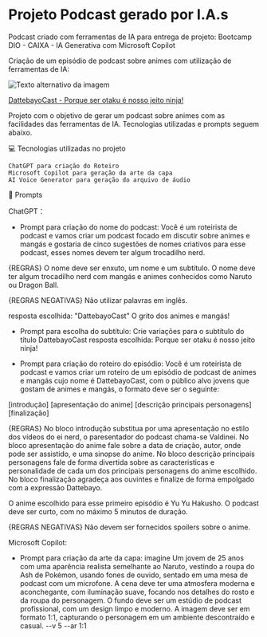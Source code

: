 # Projeto Podcast gerado por I.A.s
Podcast criado com ferramentas de IA para entrega de projeto: Bootcamp DIO - CAIXA - IA Generativa com Microsoft Copilot

Criação de um episódio de podcast sobre animes com utilização de ferramentas de IA:

![Texto alternativo da imagem](/)

[DattebayoCast - Porque ser otaku é nosso jeito ninja!](/)


Projeto com o objetivo de gerar um podcast sobre animes com as facilidades das ferramentas de IA. Tecnologias utilizadas e prompts seguem abaixo.


💻 Tecnologias utilizadas no projeto

    ChatGPT para criação do Roteiro
    Microsoft Copilot para geração da arte da capa
    AI Voice Generator para geração do arquivo de áudio

🧠 Prompts

ChatGPT：
- Prompt para criação do nome do podcast: Você é um roteirista de podcast e vamos criar um podcast focado em discutir sobre animes e mangás e gostaria de cinco sugestões de nomes criativos para esse podcast, esses nomes devem ter algum trocadilho nerd.

{REGRAS}
O nome deve ser enxuto, um nome e um subtítulo.
O nome deve ter algum trocadilho nerd com mangás e animes conhecidos como Naruto ou Dragon Ball.

{REGRAS NEGATIVAS}
Não utilizar palavras em inglês.

resposta escolhida: "DattebayoCast"
O grito dos animes e mangás!

- Prompt para escolha do subtítulo: Crie variações para o subtítulo do título DattebayoCast
resposta escolhida: Porque ser otaku é nosso jeito ninja!

- Prompt para criação do roteiro do episódio:
Você é um roteirista de podcast e vamos criar um roteiro de um episódio de podcast de animes e mangás cujo nome é DattebayoCast,
com o público alvo jovens que gostam de animes e mangás, o formato deve ser o seguinte:

[introdução]
[apresentação do anime]
[descrição principais personagens]
[finalização]

{REGRAS}
No bloco introdução substitua por uma apresentação no estilo dos vídeos do ei nerd, o paresentador do podcast chama-se Valdinei.
No bloco apresentação do anime fale sobre a data de criação, autor, onde pode ser assistido, e uma sinopse do anime.
No bloco descrição principais personagens fale de forma divertida sobre as caracteristicas e personalidade de cada um dos principais personagens do anime escolhido.
No bloco finalização agradeça aos ouvintes e finalize de forma empolgado com a expressão Dattebayo.

O anime escolhido para esse primeiro episódio é Yu Yu Hakusho.
O podcast deve ser curto, com no máximo 5 minutos de duração.

{REGRAS NEGATIVAS}
Não devem ser fornecidos spoilers sobre o anime.


Microsoft Copilot:
- Prompt para criação da arte da capa: imagine Um jovem de 25 anos com uma aparência realista semelhante ao Naruto, vestindo a roupa do Ash de Pokémon, usando fones de ouvido, sentado em uma mesa de podcast com um microfone. A cena deve ter uma atmosfera moderna e aconchegante, com iluminação suave, focando nos detalhes do rosto e da roupa do personagem. O fundo deve ser um estúdio de podcast profissional, com um design limpo e moderno. A imagem deve ser em formato 1:1, capturando o personagem em um ambiente descontraído e casual. --v 5 --ar 1:1
